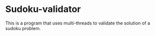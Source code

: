 # Sudoku-validator
This is a program that uses multi-threads to validate the solution of a sudoku problem.
